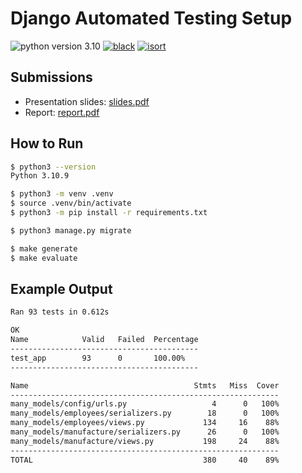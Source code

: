 # Django Automated Testing Setup

![python version 3.10][badge/python]
[![black][badge/black]][repo/black]
[![isort][badge/isort]][isort]

## Submissions

- Presentation slides: [slides.pdf](docs/slides.pdf)
- Report: [report.pdf](docs/report.pdf)

## How to Run

```bash
$ python3 --version
Python 3.10.9

$ python3 -m venv .venv
$ source .venv/bin/activate
$ python3 -m pip install -r requirements.txt

$ python3 manage.py migrate

$ make generate
$ make evaluate
```

## Example Output

```bash
Ran 93 tests in 0.612s

OK
Name            Valid   Failed  Percentage
------------------------------------------
test_app        93      0       100.00%
------------------------------------------

Name                                     Stmts   Miss  Cover
------------------------------------------------------------
many_models/config/urls.py                   4      0   100%
many_models/employees/serializers.py        18      0   100%
many_models/employees/views.py             134     16    88%
many_models/manufacture/serializers.py      26      0   100%
many_models/manufacture/views.py           198     24    88%
------------------------------------------------------------
TOTAL                                      380     40    89%
```

[badge/black]: https://img.shields.io/badge/code%20style-black-000000
[badge/isort]: https://img.shields.io/badge/%20imports-isort-%231674b1?labelColor=ef8336
[badge/python]: https://img.shields.io/badge/python-3.10-blue
[isort]: https://pycqa.github.io/isort
[repo/black]: https://github.com/psf/black
